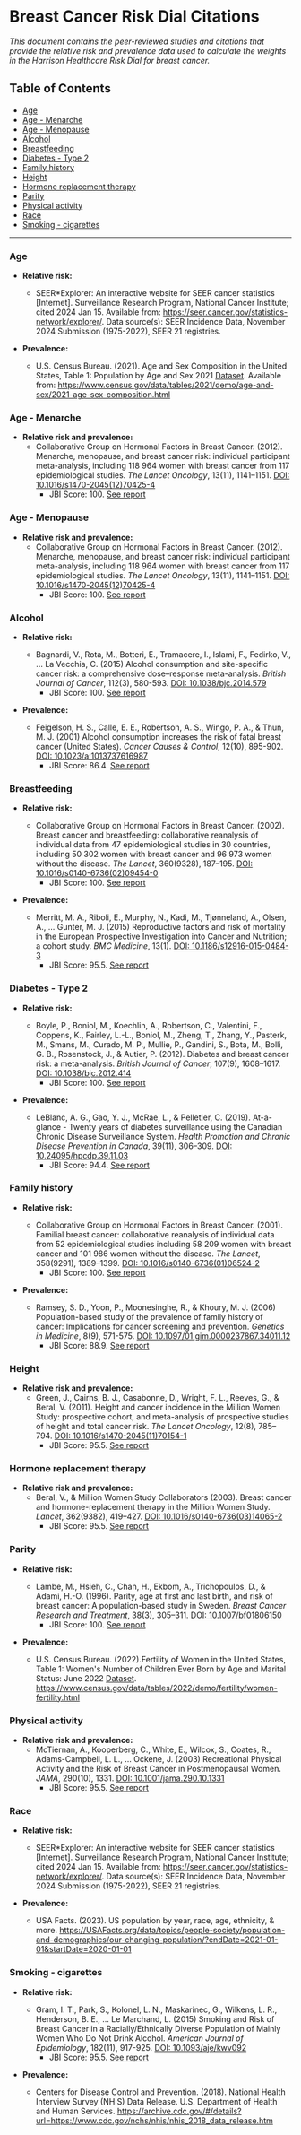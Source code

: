 # Breast Cancer Risk Dial Citations

*This document contains the peer-reviewed studies and citations that provide the relative risk and prevalence data used to calculate the weights in the Harrison Healthcare Risk Dial for breast cancer.*

## Table of Contents
- [Age](#age)
- [Age - Menarche](#age---menarche)
- [Age - Menopause](#age---menopause)
- [Alcohol](#alcohol)
- [Breastfeeding](#breastfeeding)
- [Diabetes - Type 2](#diabetes---type-2)
- [Family history](#family-history)
- [Height](#height)
- [Hormone replacement therapy](#hormone-replacement-therapy)
- [Parity](#parity)
- [Physical activity](#physical-activity)
- [Race](#race)
- [Smoking - cigarettes](#smoking---cigarettes)
  
---

### Age
 - **Relative risk:**
    - SEER*Explorer: An interactive website for SEER cancer statistics [Internet]. Surveillance Research Program, National Cancer Institute; cited 2024 Jan 15. Available from: https://seer.cancer.gov/statistics-network/explorer/. Data source(s): SEER Incidence Data, November 2024 Submission (1975-2022), SEER 21 registries. 

 - **Prevalence:**
    - U.S. Census Bureau. (2021). Age and Sex Composition in the United States, Table 1: Population by Age and Sex 2021 [Dataset](https://www2.census.gov/programs-surveys/demo/tables/age-and-sex/2021/age-sex-composition/2021agesex_table1.xlsx). Available from: <https://www.census.gov/data/tables/2021/demo/age-and-sex/2021-age-sex-composition.html>

### Age - Menarche
 - **Relative risk and prevalence:**
    - Collaborative Group on Hormonal Factors in Breast Cancer. (2012). Menarche, menopause, and breast cancer risk: individual participant meta-analysis, including 118 964 women with breast cancer from 117 epidemiological studies. *The Lancet Oncology*, 13(11), 1141–1151. [DOI: 10.1016/s1470-2045(12)70425-4](https://doi.org/10.1016/s1470-2045(12)70425-4)
      - JBI Score: 100. [See report](../jbi-reports/Collaborative%20Group%20on%20Hormonal%20Factors%20in%20Breast%20Cancer%20(2012).md)

### Age - Menopause
 - **Relative risk and prevalence:**
    - Collaborative Group on Hormonal Factors in Breast Cancer. (2012). Menarche, menopause, and breast cancer risk: individual participant meta-analysis, including 118 964 women with breast cancer from 117 epidemiological studies. *The Lancet Oncology*, 13(11), 1141–1151. [DOI: 10.1016/s1470-2045(12)70425-4](https://doi.org/10.1016/s1470-2045(12)70425-4)
      - JBI Score: 100. [See report](../jbi-reports/Collaborative%20Group%20on%20Hormonal%20Factors%20in%20Breast%20Cancer%20(2012).md)

### Alcohol
 - **Relative risk:**
     - Bagnardi, V., Rota, M., Botteri, E., Tramacere, I., Islami, F., Fedirko, V., ... La Vecchia, C. (2015) Alcohol consumption and site-specific cancer risk: a comprehensive dose–response meta-analysis. *British Journal of Cancer*, 112(3), 580-593. [DOI: 10.1038/bjc.2014.579](https://doi.org/10.1038/bjc.2014.579)
        - JBI Score: 100. [See report](../jbi-reports/Bagnardi%20et%20al.%20(2015).md)

 - **Prevalence:**
    - Feigelson, H. S., Calle, E. E., Robertson, A. S., Wingo, P. A., & Thun, M. J. (2001) Alcohol consumption increases the risk of fatal breast cancer (United States). *Cancer Causes &amp; Control*, 12(10), 895-902. [DOI: 10.1023/a:1013737616987](https://doi.org/10.1023/a:1013737616987)
      - JBI Score: 86.4. [See report](../jbi-reports/Feigelson%20et%20al.%20(2001).md)

### Breastfeeding
 - **Relative risk:**
    - Collaborative Group on Hormonal Factors in Breast Cancer. (2002). Breast cancer and breastfeeding: collaborative reanalysis of individual data from 47 epidemiological studies in 30 countries, including 50 302 women with breast cancer and 96 973 women without the disease. *The Lancet*, 360(9328), 187–195. [DOI: 10.1016/s0140-6736(02)09454-0](https://doi.org/10.1016/s0140-6736(02)09454-0)
      - JBI Score: 100. [See report](../jbi-reports/Collaborative%20Group%20on%20Hormonal%20Factors%20in%20Breast%20Cancer%20(2002).md)

 - **Prevalence:**
    - Merritt, M. A., Riboli, E., Murphy, N., Kadi, M., Tjønneland, A., Olsen, A., ... Gunter, M. J. (2015) Reproductive factors and risk of mortality in the European Prospective Investigation into Cancer and Nutrition; a cohort study. *BMC Medicine*, 13(1). [DOI: 10.1186/s12916-015-0484-3](https://doi.org/10.1186/s12916-015-0484-3)
      - JBI Score: 95.5. [See report](../jbi-reports/Merritt%20et%20al.%20(2015).md)

### Diabetes - Type 2
 - **Relative risk:**
   - Boyle, P., Boniol, M., Koechlin, A., Robertson, C., Valentini, F., Coppens, K., Fairley, L.-L., Boniol, M., Zheng, T., Zhang, Y., Pasterk, M., Smans, M., Curado, M. P., Mullie, P., Gandini, S., Bota, M., Bolli, G. B., Rosenstock, J., & Autier, P. (2012). Diabetes and breast cancer risk: a meta-analysis. *British Journal of Cancer*, 107(9), 1608–1617. [DOI: 10.1038/bjc.2012.414](https://doi.org/10.1038/bjc.2012.414)
      - JBI Score: 100. [See report](../jbi-reports/Boyle%20et%20al.%20(2012).md)

 - **Prevalence:**
     - LeBlanc, A. G., Gao, Y. J., McRae, L., & Pelletier, C. (2019). At-a-glance - Twenty years of diabetes surveillance using the Canadian Chronic Disease Surveillance System. *Health Promotion and Chronic Disease Prevention in Canada*, 39(11), 306–309. [DOI: 10.24095/hpcdp.39.11.03](https://doi.org/10.24095/hpcdp.39.11.03)
        - JBI Score: 94.4. [See report](../jbi-reports/LeBlanc%20et%20al.%20(2019).md)

### Family history
 - **Relative risk:**
    - Collaborative Group on Hormonal Factors in Breast Cancer. (2001). Familial breast cancer: collaborative reanalysis of individual data from 52 epidemiological studies including 58 209 women with breast cancer and 101 986 women without the disease. *The Lancet*, 358(9291), 1389–1399. [DOI: 10.1016/s0140-6736(01)06524-2](https://doi.org/10.1016/s0140-6736(01)06524-2)
        - JBI Score: 100. [See report](../jbi-reports/Collaborative%20Group%20on%20Hormonal%20Factors%20in%20Breast%20Cancer%20(2001).md)

 - **Prevalence:**
    - Ramsey, S. D., Yoon, P., Moonesinghe, R., & Khoury, M. J. (2006) Population-based study of the prevalence of family history of cancer: Implications for cancer screening and prevention. *Genetics in Medicine*, 8(9), 571-575. [DOI: 10.1097/01.gim.0000237867.34011.12](https://doi.org/10.1097/01.gim.0000237867.34011.12)
        - JBI Score: 88.9. [See report](../jbi-reports/Ramsey%20et%20al.%20(2006).md)

### Height
 - **Relative risk and prevalence:**
    - Green, J., Cairns, B. J., Casabonne, D., Wright, F. L., Reeves, G., & Beral, V. (2011). Height and cancer incidence in the Million Women Study: prospective cohort, and meta-analysis of prospective studies of height and total cancer risk. *The Lancet Oncology*, 12(8), 785–794. [DOI: 10.1016/s1470-2045(11)70154-1](https://doi.org/10.1016/s1470-2045(11)70154-1)
      - JBI Score: 95.5. [See report](../jbi-reports/Green%20et%20al.%20(2011).md)

### Hormone replacement therapy
 - **Relative risk and prevalence:**
    - Beral, V., & Million Women Study Collaborators (2003). Breast cancer and hormone-replacement therapy in the Million Women Study. *Lancet*, 362(9382), 419–427. [DOI: 10.1016/s0140-6736(03)14065-2](https://doi.org/10.1016/s0140-6736(03)14065-2)
      - JBI Score: 95.5. [See report](../jbi-reports/Beral%20et%20al.%20(2003).md)

### Parity
 - **Relative risk:**
    - Lambe, M., Hsieh, C., Chan, H., Ekbom, A., Trichopoulos, D., & Adami, H.-O. (1996). Parity, age at first and last birth, and risk of breast cancer: A population-based study in Sweden. *Breast Cancer Research and Treatment*, 38(3), 305–311. [DOI: 10.1007/bf01806150](https://doi.org/10.1007/bf01806150)
      - JBI Score: 100. [See report](../jbi-reports/Lambe%20et%20al.%20(1996).md)

 - **Prevalence:**
    - U.S. Census Bureau. (2022).Fertility of Women in the United States, Table 1: Women's Number of Children Ever Born by Age and Marital Status: June 2022 [Dataset](https://www2.census.gov/programs-surveys/demo/tables/fertility/time-series/his-cps/h2.xlsx). <https://www.census.gov/data/tables/2022/demo/fertility/women-fertility.html>

### Physical activity
 - **Relative risk and prevalence:**
    - McTiernan, A., Kooperberg, C., White, E., Wilcox, S., Coates, R., Adams-Campbell, L. L., ... Ockene, J. (2003) Recreational Physical Activity and the Risk of Breast Cancer in Postmenopausal Women. *JAMA*, 290(10), 1331. [DOI: 10.1001/jama.290.10.1331](https://doi.org/10.1001/jama.290.10.1331)
      - JBI Score: 95.5. [See report](../jbi-reports/McTiernan%20et%20al.%20(2003).md)

### Race
 - **Relative risk:**
    - SEER*Explorer: An interactive website for SEER cancer statistics [Internet]. Surveillance Research Program, National Cancer Institute; cited 2024 Jan 15. Available from: https://seer.cancer.gov/statistics-network/explorer/. Data source(s): SEER Incidence Data, November 2024 Submission (1975-2022), SEER 21 registries.

 - **Prevalence:**
    - USA Facts. (2023). US population by year, race, age, ethnicity, & more. <https://USAFacts.org/data/topics/people-society/population-and-demographics/our-changing-population/?endDate=2021-01-01&startDate=2020-01-01> 

### Smoking - cigarettes
 - **Relative risk:**
    - Gram, I. T., Park, S., Kolonel, L. N., Maskarinec, G., Wilkens, L. R., Henderson, B. E., ... Le Marchand, L. (2015) Smoking and Risk of Breast Cancer in a Racially/Ethnically Diverse Population of Mainly Women Who Do Not Drink Alcohol. *American Journal of Epidemiology*, 182(11), 917-925. [DOI: 10.1093/aje/kwv092](https://doi.org/10.1093/aje/kwv092)
        - JBI Score: 95.5. [See report](../jbi-reports/Gram%20et%20al.%20(2015).md)

 - **Prevalence:**
    - Centers for Disease Control and Prevention. (2018). National Health Interview Survey (NHIS) Data Release. U.S. Department of Health and Human Services. <https://archive.cdc.gov/#/details?url=https://www.cdc.gov/nchs/nhis/nhis_2018_data_release.htm>

